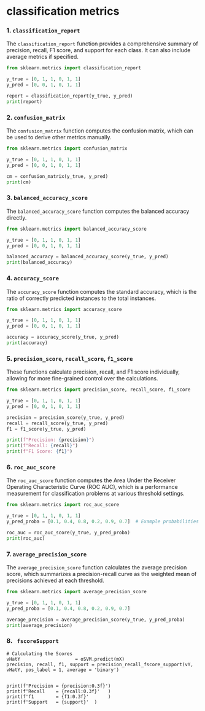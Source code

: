 # classification metrics

### 1. `classification_report`
The `classification_report` function provides a comprehensive summary of precision, recall, F1 score, and support for each class. It can also include average metrics if specified.

```python
from sklearn.metrics import classification_report

y_true = [0, 1, 1, 0, 1, 1]
y_pred = [0, 0, 1, 0, 1, 1]

report = classification_report(y_true, y_pred)
print(report)
```

### 2. `confusion_matrix`
The `confusion_matrix` function computes the confusion matrix, which can be used to derive other metrics manually.

```python
from sklearn.metrics import confusion_matrix

y_true = [0, 1, 1, 0, 1, 1]
y_pred = [0, 0, 1, 0, 1, 1]

cm = confusion_matrix(y_true, y_pred)
print(cm)
```

### 3. `balanced_accuracy_score`
The `balanced_accuracy_score` function computes the balanced accuracy directly.

```python
from sklearn.metrics import balanced_accuracy_score

y_true = [0, 1, 1, 0, 1, 1]
y_pred = [0, 0, 1, 0, 1, 1]

balanced_accuracy = balanced_accuracy_score(y_true, y_pred)
print(balanced_accuracy)
```

### 4. `accuracy_score`
The `accuracy_score` function computes the standard accuracy, which is the ratio of correctly predicted instances to the total instances.

```python
from sklearn.metrics import accuracy_score

y_true = [0, 1, 1, 0, 1, 1]
y_pred = [0, 0, 1, 0, 1, 1]

accuracy = accuracy_score(y_true, y_pred)
print(accuracy)
```

### 5. `precision_score`, `recall_score`, `f1_score`
These functions calculate precision, recall, and F1 score individually, allowing for more fine-grained control over the calculations.

```python
from sklearn.metrics import precision_score, recall_score, f1_score

y_true = [0, 1, 1, 0, 1, 1]
y_pred = [0, 0, 1, 0, 1, 1]

precision = precision_score(y_true, y_pred)
recall = recall_score(y_true, y_pred)
f1 = f1_score(y_true, y_pred)

print(f"Precision: {precision}")
print(f"Recall: {recall}")
print(f"F1 Score: {f1}")
```

### 6. `roc_auc_score`
The `roc_auc_score` function computes the Area Under the Receiver Operating Characteristic Curve (ROC AUC), which is a performance measurement for classification problems at various threshold settings.

```python
from sklearn.metrics import roc_auc_score

y_true = [0, 1, 1, 0, 1, 1]
y_pred_proba = [0.1, 0.4, 0.8, 0.2, 0.9, 0.7]  # Example probabilities

roc_auc = roc_auc_score(y_true, y_pred_proba)
print(roc_auc)
```

### 7. `average_precision_score`
The `average_precision_score` function calculates the average precision score, which summarizes a precision-recall curve as the weighted mean of precisions achieved at each threshold.

```python
from sklearn.metrics import average_precision_score

y_true = [0, 1, 1, 0, 1, 1]
y_pred_proba = [0.1, 0.4, 0.8, 0.2, 0.9, 0.7]

average_precision = average_precision_score(y_true, y_pred_proba)
print(average_precision)
```


### 8. ` fscoreSupport`


```
# Calculating the Scores
vHatY                    = oSVM.predict(mX)
precision, recall, f1, support = precision_recall_fscore_support(vY, vHatY, pos_label = 1, average = 'binary')


print(f'Precision = {precision:0.3f}')
print(f'Recall    = {recall:0.3f}'   )
print(f'f1        = {f1:0.3f}'       )
print(f'Support   = {support}'  )

```